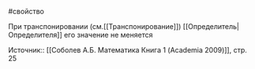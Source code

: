 #свойство 

При транспонировании (см.[[Транспонирование]]) [[Определитель|Определителя]] его значение не меняется

Источник:: [[Соболев А.Б. Математика Книга 1 (Academia 2009)]], стр. 25